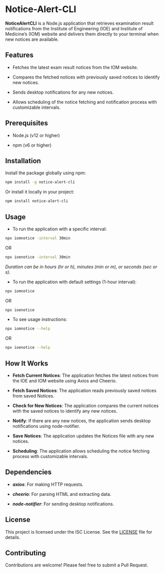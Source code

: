 # Notice-Alert-CLI

**NoticeAlertCLI** is a Node.js application that retrieves examination result notifications from the Institute of Engineering (IOE) and Institute of Medicine’s (IOM) website and delivers them directly to your terminal when new notices are available.

## Features

- Fetches the latest exam result notices from the IOM website.

- Compares the fetched notices with previously saved notices to identify new notices.

- Sends desktop notifications for any new notices.

- Allows scheduling of the notice fetching and notification process with customizable intervals.

## Prerequisites

- Node.js (v12 or higher)

- npm (v6 or higher)

## Installation

Install the package globally using npm:

```bash
npm install -g notice-alert-cli
```

Or install it locally in your project:

```bash
npm install notice-alert-cli
```

## Usage
- To run the application with a specific interval:

```bash
npx iomnotice -interval 30min
```
OR
```bash
npx ioenotice -interval 30min
```
*Duration can be in hours (hr or h), minutes (min or m), or seconds (sec or s).*

- To run the application with default settings (1-hour interval):

```bash
npx iomnotice
```
OR
```bash
npx ioenotice
```

- To see usage instructions:

```bash
npx iomnotice --help
```
OR
```bash
npx ioenotice --help
```

## How It Works

- **Fetch Current Notices**: The application fetches the latest notices from the IOE and IOM website using Axios and Cheerio.

- **Fetch Saved Notices**: The application reads previously saved notices from saved Notices.

- **Check for New Notices**: The application compares the current notices with the saved notices to identify any new 
notices.

- **Notify**: If there are any new notices, the application sends desktop notifications using node-notifier.

- **Save Notices**: The application updates the Notices file with any new notices.

- **Scheduling**: The application allows scheduling the notice fetching process with customizable intervals.

## Dependencies

- ***axios***: For making HTTP requests.

- ***cheerio***: For parsing HTML and extracting data.

- ***node-notifier***: For sending desktop notifications.

## License

This project is licensed under the ISC License. See the [LICENSE](./LICENSE) file for details.

## Contributing

Contributions are welcome! Please feel free to submit a Pull Request.
